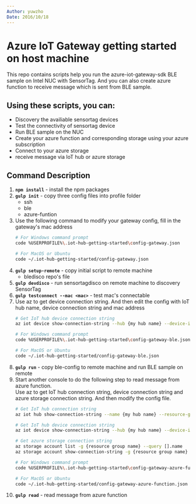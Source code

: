 ```yaml
---
Author: yuwzho
Date: 2016/10/18
---
```


# Azure IoT Gateway getting started on host machine
This repo contains scripts help you run the azure-iot-gateway-sdk BLE sample on Intel NUC with SensorTag. And you can also create azure function to receive message which is sent from BLE sample.

## Using these scripts, you can:
* Discovery the availiable sensortag devices
* Test the connectivity of sensortag device
* Run BLE sample on the NUC
* Create your azure function and corresponding storage using your azure subscription
* Connect to your azure storage
* receive message via IoT hub or azure storage

## Command Description
1. **`npm install`** - install the npm packages
2. **`gulp init`** - copy three config files into profile folder
    - ssh
    - ble
    - azure-funtion
3. Use the following command to modify your gateway config, fill in the gateway's mac address
   ``` bash
   # For Windows command prompt
   code %USERPROFILE%\.iot-hub-getting-started\config-gateway.json

   # For MacOS or Ubuntu
   code ~/.iot-hub-getting-started/config-gateway.json 
   ```
4. **`gulp setup-remote`** - copy initial script to remote machine
	- bledisco repo's file
5. **`gulp devdisco`** - run sensortagdisco on remote machine to discovery SensorTag
6. **`gulp testconnect --mac <mac>`** - test mac's connectable
7. Use az to get device connection string. And then edit the config with IoT hub name, device connection string and mac address
   ``` bash
   # Get IoT hub device connection string
   az iot device show-connection-string --hub {my hub name} --device-id {device id} --resource-group {resource group name}

   # For Windows command prompt
   code %USERPROFILE%\.iot-hub-getting-started\config-gateway-ble.json

   # For MacOS or Ubuntu
   code ~/.iot-hub-getting-started/config-gateway-ble.json
   ```
8. **`gulp run`** - copy ble-config to remote machine and run BLE sample on remote
9. Start another console to do the following step to read message from azure function.   
   Use az to get IoT hub connection string, device connection string and azure storage connection string.  And then modify the config file.
   ``` bash
   # Get IoT hub connection string
   az iot hub show-connection-string --name {my hub name} --resource-group {resource group name}

   # Get IoT hub device connection string
   az iot device show-connection-string --hub {my hub name} --device-id {device id} --resource-group {resource group name}

   # Get azure storage connection string
   az storage account list -g {resource group name} --query [].name
   az storage account show-connection-string -g {resource group name} -n {storage name}

   # For Windows command prompt
   code %USERPROFILE%\.iot-hub-getting-started\config-gateway-azure-function.json

   # For MacOS or Ubuntu
   code ~/.iot-hub-getting-started/config-gateway-azure-function.json 
   ```
10. **`gulp read`** - read message from azure function
